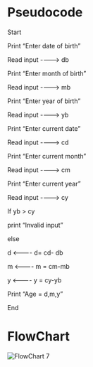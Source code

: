 # Pseudocode

Start

Print “Enter date of birth”

Read input ----> db

Print “Enter month of birth”

Read input ----> mb

Print “Enter year of birth” 

Read input ----> yb

Print “Enter current date”

Read input ----> cd

Print “Enter current month”

Read input ----> cm

Print “Enter current year” 

Read input ----> cy 

If yb > cy

print “Invalid input”

else

d <---- d= cd- db

m <---- m = cm-mb

y <---- y = cy-yb

Print “Age = d,m,y”

End

# FlowChart

![FlowChart 7](https://user-images.githubusercontent.com/117455989/209169252-62c813b9-ba49-4fd9-8d68-57abee552bc0.jpeg)
